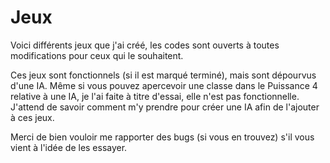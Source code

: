 Jeux
====

Voici différents jeux que j'ai créé, les codes sont ouverts à toutes modifications pour ceux qui le souhaitent.

Ces jeux sont fonctionnels (si il est marqué terminé), mais sont dépourvus d'une IA. Même si vous pouvez apercevoir une classe dans le Puissance 4 relative à une IA, je l'ai faite à titre d'essai, elle n'est pas fonctionnelle. J'attend de savoir comment m'y prendre pour créer une IA afin de l'ajouter à ces jeux.

Merci de bien vouloir me rapporter des bugs (si vous en trouvez) s'il vous vient à l'idée de les essayer.
